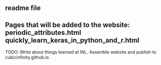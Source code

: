 readme file  
-----
Pages that will be added to the website:  
periodic_attributes.html  
quickly_learn_keras_in_python_and_r.html
-----
TODO:
Write about things learned at INL.
Assemble website and publish to cubicinfinity.github.io
